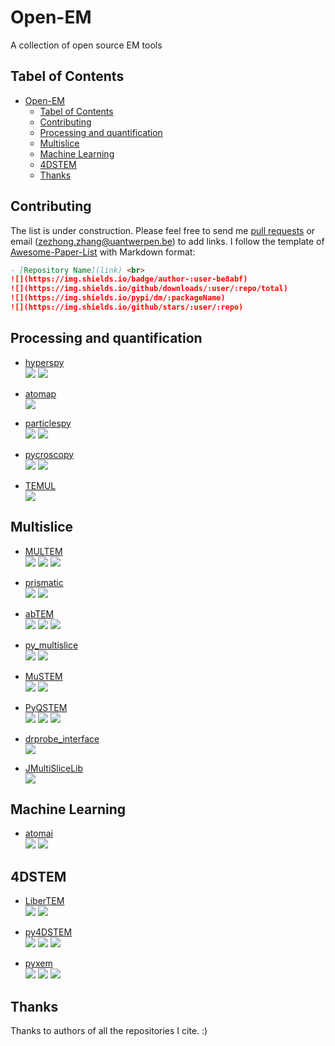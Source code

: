 # Open-EM
A collection of open source EM tools

## Tabel of Contents

- [Open-EM](#open-em)
  - [Tabel of Contents](#tabel-of-contents)
  - [Contributing](#contributing)
  - [Processing and quantification](#processing-and-quantification)
  - [Multislice](#multislice)
  - [Machine Learning](#machine-learning)
  - [4DSTEM](#4dstem)
  - [Thanks](#thanks)

## Contributing

The list is under construction. Please feel free to send me [pull requests](https://github.com/zezhong-zhang/open-em) or email (zezhong.zhang@uantwerpen.be) to add links. I follow the template of [Awesome-Paper-List](https://github.com/Doragd/Awesome-Paper-List) with Markdown format:
```Markdown
- [Repository Name](link) <br>
![](https://img.shields.io/badge/author-:user-be8abf)
![](https://img.shields.io/github/downloads/:user/:repo/total)
![](https://img.shields.io/pypi/dm/:packageName)
![](https://img.shields.io/github/stars/:user/:repo)
```

## Processing and quantification

- [hyperspy](https://github.com/hyperspy/hyperspy)<br>
![](https://img.shields.io/github/downloads/hyperspy/hyperspy/total)
![](https://img.shields.io/github/stars/hyperspy/hyperspy)

- [atomap](https://gitlab.com/atomap/atomap) <br>
![](https://img.shields.io/pypi/dm/atomap)


- [particlespy](https://github.com/ePSIC-DLS/particlespy) <br>
![](https://img.shields.io/pypi/dm/particlespy)
![](https://img.shields.io/github/stars/ePSIC-DLS/particlespy)

- [pycroscopy](https://github.com/pycroscopy/pycroscopy) <br>
![](https://img.shields.io/github/downloads/pycroscopy/pycroscopy/total)
![](https://img.shields.io/github/stars/pycroscopy/pycroscopy)

- [TEMUL](https://github.com/PinkShnack/TEMUL) <br>
![](https://img.shields.io/github/stars/PinkShnack/TEMUL)

## Multislice
- [MULTEM](https://github.com/Ivanlh20/multem)<br> 
![](https://img.shields.io/badge/author-Ivanlh20-be8abf)
![](https://img.shields.io/github/downloads/Ivanlh20/MULTEM/total)
![](https://img.shields.io/github/stars/Ivanlh20/multem)


- [prismatic](https://github.com/prism-em/prismatic) <br>
![](https://img.shields.io/github/downloads/prism-em/prismatic/total)
![](https://img.shields.io/github/stars/prism-em/prismatic)


- [abTEM](https://github.com/jacobjma/abTEM)<br>
![](https://img.shields.io/badge/author-jacobjma-be8abf)
![](https://img.shields.io/pypi/dm/abTEM)
![](https://img.shields.io/github/stars/jacobjma/abTEM)

- [py_multislice](https://github.com/HamishGBrown/py_multislice) <br>
![](https://img.shields.io/badge/author-HamishGBrown-be8abf)
![](https://img.shields.io/github/stars/HamishGBrown/py_multislice)

- [MuSTEM](https://github.com/HamishGBrown/MuSTEM) <br>
![](https://img.shields.io/badge/author-HamishGBrown-be8abf)
![](https://img.shields.io/github/stars/HamishGBrown/MuSTEM)

- [PyQSTEM](https://github.com/jacobjma/PyQSTEM) <br>
![](https://img.shields.io/badge/author-jacobjma-be8abf)
![](https://img.shields.io/pypi/dm/pyqstem)
![](https://img.shields.io/github/stars/jacobjma/PyQSTEM)

- [drprobe_interface](https://github.com/FWin22/drprobe_interface) <br>
![](https://img.shields.io/github/stars/FWin22/drprobe_interface)

- [JMultiSliceLib](https://github.com/ju-bar/JMultiSliceLib) <br>
![](https://img.shields.io/github/stars/ju-bar/JMultiSliceLib)

## Machine Learning

- [atomai](https://github.com/pycroscopy/atomai) <br>
![](https://img.shields.io/badge/author-pycroscopy-be8abf)
![](https://img.shields.io/github/stars/pycroscopy/atomai)
## 4DSTEM
- [LiberTEM](https://github.com/LiberTEM/LiberTEM) <br>
![](https://img.shields.io/badge/author-LiberTEM-be8abf)
![](https://img.shields.io/github/stars/LiberTEM/LiberTEM)

- [py4DSTEM](https://github.com/py4dstem/py4DSTEM) <br>
![](https://img.shields.io/badge/author-py4DSTEM-be8abf)
![](https://img.shields.io/pypi/dm/py4DSTEM)
![](https://img.shields.io/github/stars/py4DSTEM/py4DSTEM)

- [pyxem](https://github.com/pyxem/pyxem) <br>
![](https://img.shields.io/badge/author-pyxem-be8abf)
![](https://img.shields.io/pypi/dm/pyxem)
![](https://img.shields.io/github/stars/pyxem/pyxem)
## Thanks

Thanks to authors of all the repositories I cite. :)














